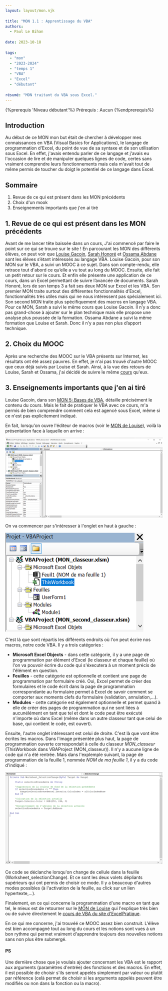 ```yaml
---
layout: layout/mon.njk

title: "MON 1.1 : Apprentissage du VBA"
authors:
  - Paul Le Bihan

date: 2023-10-18

tags:
  - "mon"
  - "2023-2024"
  - "temps 1"
  - "VBA"
  - "Excel"
  - "débutant"

résumé: "MON traitant du VBA sous Excel."
---
```


{%prerequis 'Niveau débutant'%}
Prérequis : Aucun
{%endprerequis%}

## Introduction

Au début de ce MON mon but était de chercher à développer mes connaissances en VBA (Visual Basics for Applications), le langage de programmation d'Excel, du point de vue de sa syntaxe et de son utilisation sous Excel. En effet, j'avais entendu parler de ce langage et j'avais eu l'occasion de lire et de manipuler quelques lignes de code, certes sans vraiment comprendre leurs fonctionnements mais cela m'avait tout de même permis de toucher du doigt le potentiel de ce langage dans Excel.

## Sommaire


1. Revue de ce qui est présent dans les MON précédents
2. Choix d'un mook
3. Enseignements importants que j'en ai tiré


## 1. Revue de ce qui est présent dans les MON précédents

Avant de me lancer tête baissée dans un cours, J'ai commencé par faire le point sur ce qui se trouve sur le site !
En parcourant les MON des différents élèves, on peut voir que [Louise Gacoin](../../../../2022-2023/Gacoin-Louise/index.md), [Sarah Honoré](../../../../2022-2023/Honoré-Sarah/index.md) et [Ossama Abdane](../../../../2022-2023/Abdane-Ossama/index.md) sont les élèves s’étant intéressés au langage VBA.
Louise Gacoin, pour son MON sur le VBA, a suivi un MOOC à ce sujet. Dans son compte-rendu, elle retrace tout d'abord ce qu’elle a vu tout au long du MOOC. Ensuite, elle fait un petit retour sur le cours. Et enfin elle présente une application de ce cours, dans un Excel permettant de suivre l’avancée de documents.
Sarah Honoré, lors de son temps 3 a fait ses deux MON sur Excel et les VBA. Son premier MON traite surtout des différentes fonctionnalités d’Excel, fonctionnalités très utiles mais qui ne nous intéressent pas spécialement ici. Son second MON traite plus spécifiquement des macros en langage VBA. Pour ce MON, Sarah a suivi le même cours que Louise Gacoin. Il n’y a donc pas grand-chose à ajouter sur le plan technique mais elle propose une analyse plus poussée de la formation.
Ossama Abdane a suivi la même formation que Louise et Sarah. Donc il n’y a pas non plus d’apport technique.

## 2. Choix du MOOC

Après une recherche des MOOC sur le VBA présents sur Internet, les résultats ont été assez pauvres. En effet, je n'ai pas trouvé d'autre MOOC que ceux déjà suivis par Louise et Sarah. Ainsi, à la vue des retours de Louise, Sarah et Ossama, j'ai décidé de suivre le même [cours](https://www.excel-pratique.com/fr/vba) qu'eux.

## 3. Enseignements importants que j'en ai tiré

Louise Gacoin, dans son [MON 5: Bases de VBA](../../../../2022-2023/Gacoin-Louise/mon/MON5/index.md), détaille précisément le contenu du cours. Mais le fait de pratiquer le VBA avec ce cours, m'a permis de bien comprendre comment cela est agencé sous Excel, même si ce n'est pas explicitement indiqué. 

En fait, lorsqu'on ouvre l'éditeur de macros (voir le [MON de Louise](../../../../2022-2023/Gacoin-Louise/mon/MON5/index.md)), voilà la présentation face à laquelle on arrive : 

<div><img src="accueil.png"></div>

On va commencer par s'intéresser à l'onglet en haut à gauche : 

<div><img src="partie_gauche.png"></div>

C'est là que sont répartis les différents endroits où l'on peut écrire nos macros, notre code VBA. Il y a trois catégories : 
+ **Microsoft Excel Objects** - dans cette catégorie, il y a une page de programmation par élément d'Excel (le classeur et chaque feuille) où l'on va pouvoir écrire du code qui s'éxecutera à un moment précis de l'élément en question. 
+ **Feuilles** - cette catégorie est optionnelle et contient une page de programmation par formulaire créé. Oui, Excel permet de créer des formulaires et le code écrit dans la page de programmation correspondante au formulaire permet à Excel de savoir comment se comporter aux moments clefs du formulaire (validation, annulation,...). 
+ **Modules** - cette catégorie est également optionnelle et permet quand à elle de créer des pages de programmation qui ne sont liées à aucunélément en tant que tel et dont le code peut être exécuté n'importe où dans Excel (même dans un autre classeur tant que celui de base, qui contient le code, est ouvert). 

Ensuite, l'autre onglet intéressant est celui de droite. C'est là que vont être écrites les macros. 
Dans l'image présentée plus haut, la page de programmation ouverte correspondait à celle du classeur *MON_classeur* (ThisWorkbook dans VBAProject (MON_classeur)). Il n'y a aucune ligne de code qui n'a été rentrée. Mais dans l'explemple suivant, la page de programmation de la feuille 1, nommée *NOM de ma feuille 1*, il y a du code d'indiqué : 

<div><img src="partie_droite.png"></div>

Ce code se déclanche lorsqu'on change de cellule dans la feuille (Worksheet_selectionChange). Et ce sont les deux volets dépliants supérieurs qui ont permis de choisir ce mode. Il y a beaucoup d'autres modes possibles (à l'activation de la feuille, au click sur un lien hypertexte,...). 

Finalement, en ce qui concerne la programmation d'une macro en tant que tel, le mieux est de retourner sur le [MON de Louise](../../../../2022-2023/Gacoin-Louise/mon/MON5/index.md) qui l'explique très bien ou de suivre directement le [cours de VBA du site d'ExcelPratique](https://www.excel-pratique.com/fr/vba). 

En ce qui me concerne, j'ai trouvéé ce MOOC assez bien construit. L'élève est bien accompagné tout au long du cours et les notions sont vues à un bon rythme qui permet vraiment d'apprendre toujours des nouvelles notions sans non plus être submergé. 

#### PS

Une dernière chose que je voulais ajouter concernant les VBA est le rapport aux arguments (paramètres d'entrée) des fonctions et des macros. En effet, il est possible de choisir s'ils seront appelés simplement par valeur ou plutôt par référence (celà permet de choisir si les arguments appelés peuvent être modifiés ou non dans la fonction ou la macro). 